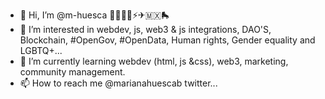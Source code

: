 - 👋 Hi, I’m @m-huesca 🌈👩🏽‍💻⚡️✈🇲🇽🛼
- 👀 I’m interested in webdev, js, web3 & js integrations, DAO'S, Blockchain, #OpenGov, #OpenData, Human rights, Gender equality and LGBTQ+...
- 🌱 I’m currently learning webdev (html, js &css), web3, marketing, community management.
- 📫 How to reach me @marianahuescab twitter...

<!---
m-huesca/m-huesca is a ✨ special ✨ repository because its `README.md` (this file) appears on your GitHub profile.
You can click the Preview link to take a look at your changes.
--->
